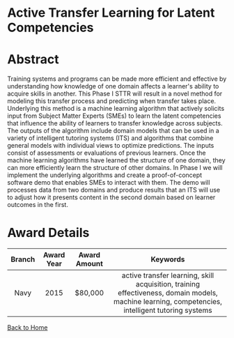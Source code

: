 
Active Transfer Learning for Latent Competencies
================================================

# Abstract


Training systems and programs can be made more efficient and effective by understanding how knowledge of one domain affects a learner's ability to acquire skills in another. This Phase I STTR will result in a novel method for modeling this transfer process and predicting when transfer takes place. Underlying this method is a machine learning algorithm that actively solicits input from Subject Matter Experts (SMEs) to learn the latent competencies that influence the ability of learners to transfer knowledge across subjects. The outputs of the algorithm include domain models that can be used in a variety of intelligent tutoring systems (ITS) and algorithms that combine general models with individual views to optimize predictions. The inputs consist of assessments or evaluations of previous learners. Once the machine learning algorithms have learned the structure of one domain, they can more efficiently learn the structure of other domains. In Phase I we will implement the underlying algorithms and create a proof-of-concept software demo that enables SMEs to interact with them. The demo will processes data from two domains and produce results that an ITS will use to adjust how it presents content in the second domain based on learner outcomes in the first.  

# Award Details

|Branch|Award Year|Award Amount|Keywords|
| :---: | :---: | :---: | :---: |
|Navy|2015|$80,000|active transfer learning, skill acquisition, training effectiveness, domain models, machine learning, competencies, intelligent tutoring systems|
  
  


[Back to Home](https://github.com/chrischow/dod_sbir_awards/Reports/DJ/#1922)
